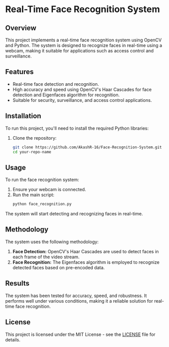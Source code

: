 # Real-Time Face Recognition System

## Overview

This project implements a real-time face recognition system using OpenCV and Python. The system is designed to recognize faces in real-time using a webcam, making it suitable for applications such as access control and surveillance.

## Features

- Real-time face detection and recognition.
- High accuracy and speed using OpenCV's Haar Cascades for face detection and Eigenfaces algorithm for recognition.
- Suitable for security, surveillance, and access control applications.

## Installation

To run this project, you'll need to install the required Python libraries:

1. Clone the repository:
    ```bash
    git clone https://github.com/AkashR-16/Face-Recognition-System.git
    cd your-repo-name
    ```

## Usage

To run the face recognition system:

1. Ensure your webcam is connected.
2. Run the main script:
    ```bash
    python face_recognition.py
    ```

The system will start detecting and recognizing faces in real-time.

## Methodology

The system uses the following methodology:

1. **Face Detection:** OpenCV's Haar Cascades are used to detect faces in each frame of the video stream.
2. **Face Recognition:** The Eigenfaces algorithm is employed to recognize detected faces based on pre-encoded data.

## Results

The system has been tested for accuracy, speed, and robustness. It performs well under various conditions, making it a reliable solution for real-time face recognition.

## License

This project is licensed under the MIT License - see the [LICENSE](LICENSE) file for details.

